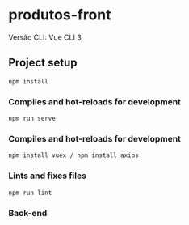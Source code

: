 # produtos-front
Versão CLI: Vue CLI 3
## Project setup
```
npm install
```

### Compiles and hot-reloads for development
```
npm run serve
```

### Compiles and hot-reloads for development
```
npm install vuex / npm install axios 
```

### Lints and fixes files
```
npm run lint
```
### Back-end 


